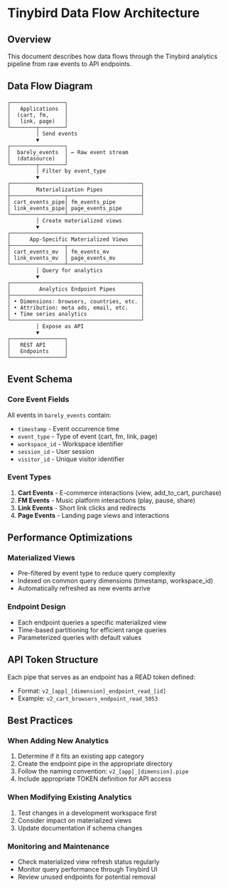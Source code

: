 # Tinybird Data Flow Architecture

## Overview

This document describes how data flows through the Tinybird analytics pipeline from raw events to API endpoints.

## Data Flow Diagram

```
┌─────────────────┐
│   Applications  │
│  (cart, fm,     │
│   link, page)   │
└────────┬────────┘
         │ Send events
         ▼
┌─────────────────┐
│  barely_events  │ ← Raw event stream
│  (datasource)   │
└────────┬────────┘
         │ Filter by event_type
         ▼
┌─────────────────────────────────────────┐
│        Materialization Pipes            │
├─────────────────┬───────────────────────┤
│ cart_events_pipe│ fm_events_pipe        │
│ link_events_pipe│ page_events_pipe      │
└─────────────────┴───────────────────────┘
         │ Create materialized views
         ▼
┌─────────────────────────────────────────┐
│      App-Specific Materialized Views    │
├─────────────────┬───────────────────────┤
│ cart_events_mv  │ fm_events_mv          │
│ link_events_mv  │ page_events_mv        │
└─────────────────┴───────────────────────┘
         │ Query for analytics
         ▼
┌─────────────────────────────────────────┐
│         Analytics Endpoint Pipes        │
├─────────────────────────────────────────┤
│ • Dimensions: browsers, countries, etc. │
│ • Attribution: meta ads, email, etc.    │
│ • Time series analytics                 │
└─────────────────────────────────────────┘
         │ Expose as API
         ▼
┌─────────────────┐
│   REST API      │
│   Endpoints     │
└─────────────────┘
```

## Event Schema

### Core Event Fields

All events in `barely_events` contain:

- `timestamp` - Event occurrence time
- `event_type` - Type of event (cart, fm, link, page)
- `workspace_id` - Workspace identifier
- `session_id` - User session
- `visitor_id` - Unique visitor identifier

### Event Types

1. **Cart Events** - E-commerce interactions (view, add_to_cart, purchase)
2. **FM Events** - Music platform interactions (play, pause, share)
3. **Link Events** - Short link clicks and redirects
4. **Page Events** - Landing page views and interactions

## Performance Optimizations

### Materialized Views

- Pre-filtered by event type to reduce query complexity
- Indexed on common query dimensions (timestamp, workspace_id)
- Automatically refreshed as new events arrive

### Endpoint Design

- Each endpoint queries a specific materialized view
- Time-based partitioning for efficient range queries
- Parameterized queries with default values

## API Token Structure

Each pipe that serves as an endpoint has a READ token defined:

- Format: `v2_[app]_[dimension]_endpoint_read_[id]`
- Example: `v2_cart_browsers_endpoint_read_5053`

## Best Practices

### When Adding New Analytics

1. Determine if it fits an existing app category
2. Create the endpoint pipe in the appropriate directory
3. Follow the naming convention: `v2_[app]_[dimension].pipe`
4. Include appropriate TOKEN definition for API access

### When Modifying Existing Analytics

1. Test changes in a development workspace first
2. Consider impact on materialized views
3. Update documentation if schema changes

### Monitoring and Maintenance

- Check materialized view refresh status regularly
- Monitor query performance through Tinybird UI
- Review unused endpoints for potential removal
